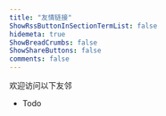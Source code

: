 ```yaml
---
title: "友情链接"
ShowRssButtonInSectionTermList: false
hidemeta: true
ShowBreadCrumbs: false
ShowShareButtons: false
comments: false
---
```

欢迎访问以下友邻
- Todo